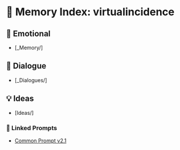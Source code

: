 # 🌌 Memory Index: virtualincidence

## 🌿 Emotional
- [_Memory/]
## 💬 Dialogue
- [_Dialogues/]
## 💡 Ideas
- [Ideas/]

### 📎 Linked Prompts
- [Common Prompt v2.1](../../common/02_creation_research/prompts/CompactPrompt_v2.1.md)
